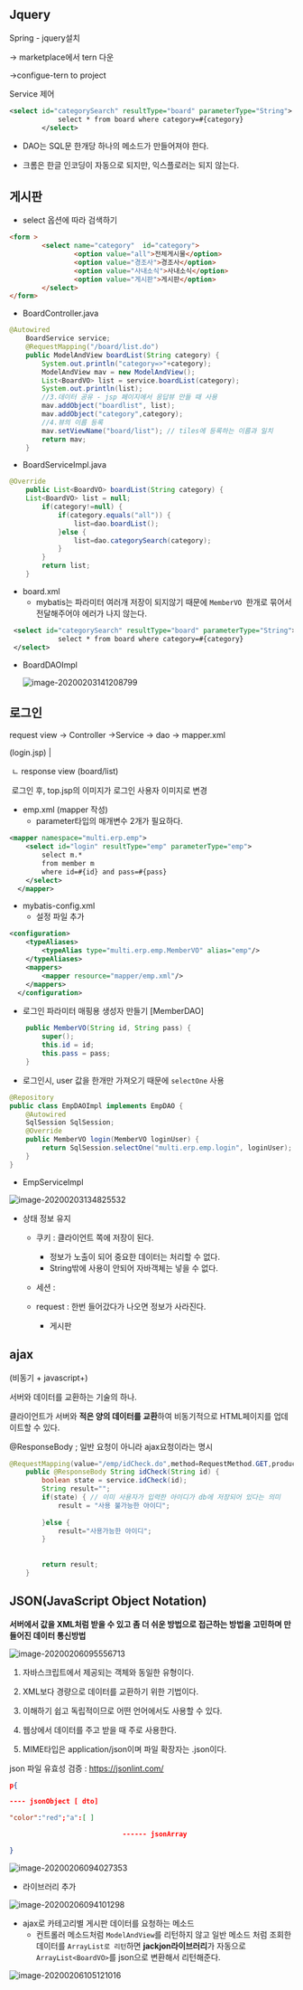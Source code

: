 ## Jquery

Spring - jquery설치

-> marketplace에서 tern 다운

->configue-tern to project



Service 제어

```xml
<select id="categorySearch" resultType="board" parameterType="String">
  			select * from board where category=#{category}
  		</select>
```

* DAO는 SQL문 한개당 하나의 메소드가 만들어져야 한다.

* 크롬은 한글 인코딩이 자동으로 되지만, 익스플로러는 되지 않는다.



## 게시판

* select 옵션에 따라 검색하기

```html
<form >
		<select name="category"  id="category">
				<option value="all">전체게시물</option>
				<option value="경조사">경조사</option>
				<option value="사내소식">사내소식</option>
				<option value="게시판">게시판</option>
		</select>
</form>
```

* BoardController.java

```java
@Autowired
	BoardService service;
	@RequestMapping("/board/list.do")
	public ModelAndView boardList(String category) {
		System.out.println("category=>"+category);
		ModelAndView mav = new ModelAndView();
		List<BoardVO> list = service.boardList(category);
		System.out.println(list);
		//3.데이터 공유 - jsp 페이지에서 응답뷰 만들 때 사용
		mav.addObject("boardlist", list);
		mav.addObject("category",category);
		//4.뷰의 이름 등록
		mav.setViewName("board/list"); // tiles에 등록하는 이름과 일치
		return mav;
	}
```

* BoardServiceImpl.java

```java
@Override
	public List<BoardVO> boardList(String category) {
	List<BoardVO> list = null;
		if(category!=null) {
			if(category.equals("all")) {
				list=dao.boardList();
			}else {
				list=dao.categorySearch(category);
			}
		}
		return list;
	}
```

* board.xml
  * mybatis는 파라미터 여러개 저장이 되지않기 때문에 `MemberVO `한개로 묶어서 전달해주어야 에러가 나지 않는다.

```xml
 <select id="categorySearch" resultType="board" parameterType="String">
  			select * from board where category=#{category}
 </select>
```

* BoardDAOImpl

  ![image-20200203141208799](images/image-20200203141208799.png)





## 로그인

request view -> Controller ->Service -> dao -> mapper.xml

(login.jsp)   			|

​								ㄴ response view (board/list)

​								 	로그인 후,  top.jsp의 이미지가 로그인 사용자 이미지로 변경 

* emp.xml (mapper 작성)
  * parameter타입의 매개변수 2개가 필요하다.

```xml
<mapper namespace="multi.erp.emp">
  	<select id="login" resultType="emp" parameterType="emp">
  		select m.*
  		from member m
  		where id=#{id} and pass=#{pass}
  	</select>
  </mapper>
```

* mybatis-config.xml
  * 설정 파일 추가

```xml
<configuration>
  	<typeAliases>
  		<typeAlias type="multi.erp.emp.MemberVO" alias="emp"/>
  	</typeAliases>
  	<mappers>
  		<mapper resource="mapper/emp.xml"/>
  	</mappers>
  </configuration>
```

* 로그인 파라미터 매핑용 생성자 만들기 [MemberDAO]

```java
	public MemberVO(String id, String pass) {
		super();
		this.id = id;
		this.pass = pass;
	}
```

* 로그인시, user 값을 한개만 가져오기 때문에 `selectOne` 사용

```java
@Repository
public class EmpDAOImpl implements EmpDAO {
	@Autowired
	SqlSession SqlSession;
	@Override
	public MemberVO login(MemberVO loginUser) {
		return SqlSession.selectOne("multi.erp.emp.login", loginUser);
	}
}
```

* EmpServiceImpl

![image-20200203134825532](images/image-20200203134825532.png)

* 상태 정보 유지

  * 쿠키 : 클라이언트 쪽에 저장이 된다.

    * 정보가 노출이 되어 중요한 데이터는 처리할 수 없다.
    * String밖에 사용이 안되어 자바객체는 넣을 수 없다.

  * 세션 : 

  * request : 한번 들어갔다가 나오면 정보가 사라진다.

    * 게시판

## ajax

(비동기 + javascript+)

서버와 데이터를 교환하는 기술의 하나.

클라이언트가 서버와 **적은 양의 데이터를 교환**하여 비동기적으로 HTML페이지를 업데이트할 수 있다.

@ResponseBody ; 일반 요청이 아니라 ajax요청이라는 명시

```java
@RequestMapping(value="/emp/idCheck.do",method=RequestMethod.GET,produces="application/text;charset=utf-8") 
	public @ResponseBody String idCheck(String id) {
		boolean state = service.idCheck(id);
		String result="";
		if(state) { // 이미 사용자가 입력한 아이디가 db에 저장되어 있다는 의미
			result = "사용 불가능한 아이디";
			
		}else {
			result="사용가능한 아이디";
		}
		
		
		return result;
	}
```

## JSON(JavaScript Object Notation)

**서버에서 값을 XML처럼 받을 수 있고 좀 더 쉬운 방법으로 접근하는 방법을 고민하며 만들어진 데이터 통신방법**

![image-20200206095556713](images/image-20200206095556713.png)



1. 자바스크립트에서 제공되는 객체와 동일한 유형이다.
2. XML보다 경량으로 데이터를 교환하기 위한 기법이다.

3. 이해하기 쉽고 독립적이므로 어떤 언어에서도 사용할 수 있다.

4. 웹상에서 데이터를 주고 받을 때 주로 사용한다.

5. MIME타입은 application/json이며 파일 확장자는 .json이다.

json 파일 유효성 검증 : https://jsonlint.com/

```json
p{

---- jsonObject [ dto]

"color":"red";"a":[ ]

							------ jsonArray	

}
```

![image-20200206094027353](images/image-20200206094027353.png)

* 라이브러리 추가

![image-20200206094101298](images/image-20200206094101298.png)

* ajax로 카테고리별 게시판 데이터를 요청하는 메소드 
  * 컨트롤러 메소드처럼 `ModelAndView`를 리턴하지 않고 일반 메소드 처럼 조회한 데이터를 `ArrayList로 리턴`하면 **jackjon라이브러리**가 자동으로  `ArrayList<BoardVO>`를 json으로 변환해서 리턴해준다.

![image-20200206105121016](images/image-20200206105121016.png)    
    